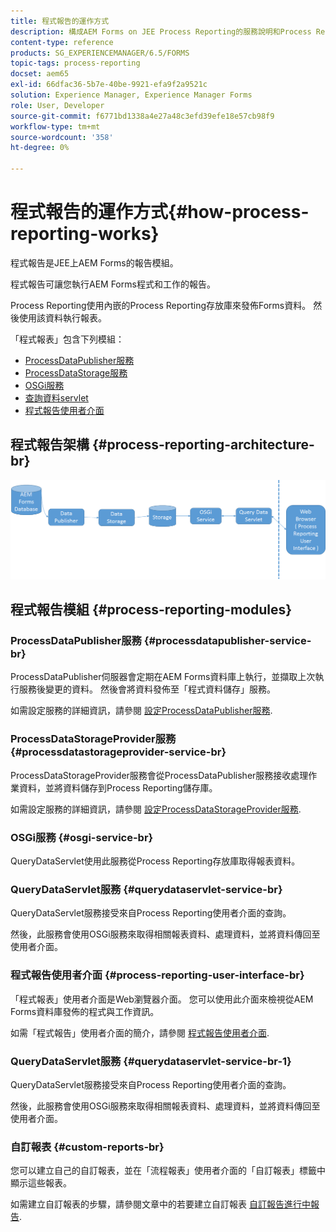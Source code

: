 ```yaml
---
title: 程式報告的運作方式
description: 構成AEM Forms on JEE Process Reporting的服務說明和Process Reporting UI簡介
content-type: reference
products: SG_EXPERIENCEMANAGER/6.5/FORMS
topic-tags: process-reporting
docset: aem65
exl-id: 66dfac36-5b7e-40be-9921-efa9f2a9521c
solution: Experience Manager, Experience Manager Forms
role: User, Developer
source-git-commit: f6771bd1338a4e27a48c3efd39efe18e57cb98f9
workflow-type: tm+mt
source-wordcount: '358'
ht-degree: 0%

---
```


# 程式報告的運作方式{#how-process-reporting-works}

程式報告是JEE上AEM Forms的報告模組。

程式報告可讓您執行AEM Forms程式和工作的報告。

Process Reporting使用內嵌的Process Reporting存放庫來發佈Forms資料。 然後使用該資料執行報表。

「程式報表」包含下列模組：

* [ProcessDataPublisher服務](#processdatapublisher-service-br-p)
* [ProcessDataStorage服務](#processdatastorageprovider-service-br-p)
* [OSGi服務](#osgi-service-br-p)
* [查詢資料servlet](#querydataservlet-service-br-p)
* [程式報告使用者介面](#process-reporting-user-interface-br-p)

## 程式報告架構 {#process-reporting-architecture-br}

![processreportingarchitecture](assets/processreportingarchitecture.png)

## 程式報告模組 {#process-reporting-modules}

### ProcessDataPublisher服務 {#processdatapublisher-service-br}

ProcessDataPublisher伺服器會定期在AEM Forms資料庫上執行，並擷取上次執行服務後變更的資料。 然後會將資料發佈至「程式資料儲存」服務。

如需設定服務的詳細資訊，請參閱 [設定ProcessDataPublisher服務](/help/forms/using/process-reporting/install-start-process-reporting.md#p-reportconfiguration-service-p).

### ProcessDataStorageProvider服務 {#processdatastorageprovider-service-br}

ProcessDataStorageProvider服務會從ProcessDataPublisher服務接收處理作業資料，並將資料儲存到Process Reporting儲存庫。

如需設定服務的詳細資訊，請參閱 [設定ProcessDataStorageProvider服務](/help/forms/using/process-reporting/install-start-process-reporting.md#p-to-configure-the-process-reporting-repository-locations-p).

### OSGi服務 {#osgi-service-br}

QueryDataServlet使用此服務從Process Reporting存放庫取得報表資料。

### QueryDataServlet服務 {#querydataservlet-service-br}

QueryDataServlet服務接受來自Process Reporting使用者介面的查詢。

然後，此服務會使用OSGi服務來取得相關報表資料、處理資料，並將資料傳回至使用者介面。

### 程式報告使用者介面 {#process-reporting-user-interface-br}

「程式報表」使用者介面是Web瀏覽器介面。 您可以使用此介面來檢視從AEM Forms資料庫發佈的程式與工作資訊。

如需「程式報告」使用者介面的簡介，請參閱 [程式報告使用者介面](/help/forms/using/process-reporting/introduction-process-reporting.md).

### QueryDataServlet服務 {#querydataservlet-service-br-1}

QueryDataServlet服務接受來自Process Reporting使用者介面的查詢。

然後，此服務會使用OSGi服務來取得相關報表資料、處理資料，並將資料傳回至使用者介面。

### 自訂報表 {#custom-reports-br}

您可以建立自己的自訂報表，並在「流程報表」使用者介面的「自訂報表」標籤中顯示這些報表。

如需建立自訂報表的步驟，請參閱文章中的若要建立自訂報表 [自訂報告進行中報告](/help/forms/using/process-reporting/process-reporting-custom-reports.md).
